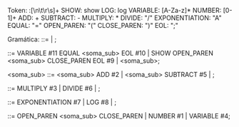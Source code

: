 Token:
:[\n\t\r\s]+
SHOW: show
LOG: log
VARIABLE: [A-Za-z]*
NUMBER: [0-1]+
ADD: \+
SUBTRACT: \-
MULTIPLY: \*
DIVIDE: "/"
EXPONENTIATION: "A"
EQUAL: "="
OPEN_PAREN: "("
CLOSE_PAREN: ")"
EOL: ";"

Gramática:
<inicio> ::= <inicio> <comando> | <comando>;

<comando> ::= VARIABLE #11 EQUAL <soma_sub> EOL #10
           | SHOW OPEN_PAREN <soma_sub> CLOSE_PAREN EOL #9
           | <soma_sub>;

<soma_sub> ::= <soma_sub> ADD <produto> #2
            | <soma_sub> SUBTRACT <produto> #5
            | <produto>;

<produto> ::= <produto> MULTIPLY <potencia> #3
           | <produto> DIVIDE <potencia> #6
           | <potencia>;

<potencia> ::= <valor> EXPONENTIATION <valor> #7
            | LOG <valor> #8
            | <valor>;

<valor> ::= OPEN_PAREN <soma_sub> CLOSE_PAREN
         | NUMBER #1
         | VARIABLE #4;
